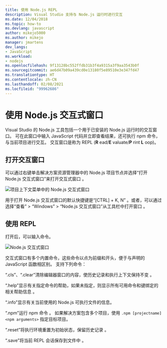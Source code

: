 ```yaml
---
title: 使用 Node.js REPL
description: Visual Studio 支持与 Node.js 运行时进行交互
ms.date: 12/04/2018
ms.topic: how-to
ms.devlang: javascript
author: mikejo5000
ms.author: mikejo
manager: jmartens
dev_langs:
- JavaScript
ms.workload:
- nodejs
ms.openlocfilehash: 9f13128bc552ffdb31b3f4a9315a3f9aa3543b0f
ms.sourcegitcommit: ae6d47b09a439cd0e13180f5e89510e3e347fd47
ms.translationtype: HT
ms.contentlocale: zh-CN
ms.lasthandoff: 02/08/2021
ms.locfileid: "99962686"
---
```

# <a name="work-with-the-nodejs-interactive-window"></a>使用 Node.js 交互式窗口

Visual Studio 的 Node.js 工具包括一个用于已安装的 Node.js 运行时的交互窗口。 可在此窗口中输入 JavaScript 代码并立即查看结果，还可执行 npm 命令，与当前项目进行交互。 交互窗口是称为 REPL (**R** ead/**E** valuate/**P** rint **L** oop)。

## <a name="open-the-interactive-window"></a>打开交互窗口

可以通过右键单击解决方案资源管理器中的 Node.js 项目节点并选择“打开 Node.js 交互式窗口”来打开交互式窗口  。

![项目上下文菜单中的 Node.js 交互式窗口](../javascript/media/interactivewindow-open-from-project.png)

用于打开 Node.js 交互式窗口的默认快捷键是“[CTRL] + K, N”  。或者，可以通过选择“查看” > “Windows” > “Node.js 交互式窗口”从工具栏中打开窗口    。

## <a name="use-the-repl"></a>使用 REPL

打开后，可以输入命令。

![Node.js 交互式窗口](../javascript/media/interactivewindow.png)

交互式窗口有多个内置命令，这些命令以点为前缀和开头，便于与声明的 JavaScript 函数相区别。 支持下列命令：

“.cls”、“.clear”清除编辑器窗口的内容，使历史记录和执行上下文保持不变  。

“.help”显示有关指定命令的帮助，如果未指定，则显示所有可用命令和键绑定的相关帮助信息  。

“.info”显示有关当前使用的 Node.js 可执行文件的信息。 

“.npm”运行 npm 命令  。 如果解决方案包含多个项目，使用 `.npm [projectname] <npm arguments>` 指定目标项目。

“.reset”将执行环境重置为初始状态，保留历史记录  。

“.save”将当前 REPL 会话保存到文件中  。